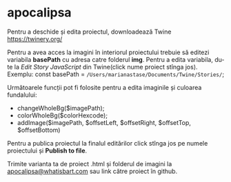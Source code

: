 # apocalipsa

Pentru a deschide și edita proiectul, downloadează Twine https://twinery.org/

Pentru a avea acces la imagini în interiorul proiectului trebuie să editezi variabila <b>basePath</b> cu adresa catre folderul <b>img</b>. Pentru a edita variabila, du-te la <i>Edit Story JavaScript</i> din Twine(click nume proiect stînga jos).
Exemplu: const basePath = `/Users/marianastase/Documents/Twine/Stories/`;
  
Următoarele funcții pot fi folosite pentru a edita imaginile și culoarea fundalului:
<ul><li>changeWholeBg($imagePath);</li><li>colorWholeBg($colorHexcode);</li><li>addImage($imagePath, $offsetLeft, $offsetRight, $offsetTop, $offsetBottom)</li></ul>

Pentru a publica proiectul la finalul editărilor click stînga jos pe numele proiectului și <b>Publish to file</b>.

Trimite varianta ta de proiect .html și folderul de imagini la apocalipsa@whatisbart.com sau link către proiect în github.
